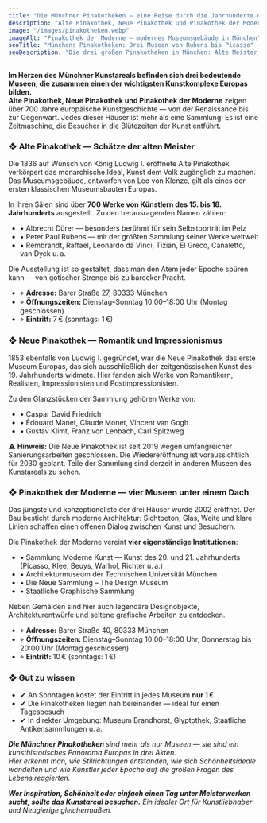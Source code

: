 ```yaml
---
title: "Die Münchner Pinakotheken — eine Reise durch die Jahrhunderte der Kunst"
description: "Alte Pinakothek, Neue Pinakothek und Pinakothek der Moderne — drei einzigartige Museen, die 700 Jahre europäischer Kunst im Herzen Münchens vereinen."
image: "/images/pinakotheken.webp"
imageAlt: "Pinakothek der Moderne — modernes Museumsgebäude in München"
seoTitle: "Münchens Pinakotheken: Drei Museen von Rubens bis Picasso"
seoDescription: "Die drei großen Pinakotheken in München: Alte Meister, Impressionismus, moderne Kunst und Design — alles im Kunstareal. Tipps, Öffnungszeiten, Eintritt."
---
```


**Im Herzen des Münchner Kunstareals befinden sich drei bedeutende Museen, die zusammen einen der wichtigsten Kunstkomplexe Europas bilden.**  
**Alte Pinakothek, Neue Pinakothek und Pinakothek der Moderne** zeigen über 700 Jahre europäische Kunstgeschichte — von der Renaissance bis zur Gegenwart. Jedes dieser Häuser ist mehr als eine Sammlung: Es ist eine Zeitmaschine, die Besucher in die Blütezeiten der Kunst entführt.

### ❖ Alte Pinakothek — Schätze der alten Meister

Die 1836 auf Wunsch von König Ludwig I. eröffnete Alte Pinakothek verkörpert das monarchische Ideal, Kunst dem Volk zugänglich zu machen. Das Museumsgebäude, entworfen von Leo von Klenze, gilt als eines der ersten klassischen Museumsbauten Europas.

In ihren Sälen sind über **700 Werke von Künstlern des 15. bis 18. Jahrhunderts** ausgestellt. Zu den herausragenden Namen zählen:

- • Albrecht Dürer — besonders berühmt für sein Selbstporträt im Pelz  
- • Peter Paul Rubens — mit der größten Sammlung seiner Werke weltweit  
- • Rembrandt, Raffael, Leonardo da Vinci, Tizian, El Greco, Canaletto, van Dyck u. a.  

Die Ausstellung ist so gestaltet, dass man den Atem jeder Epoche spüren kann — von gotischer Strenge bis zu barocker Pracht.

- ⌖ **Adresse:** Barer Straße 27, 80333 München  
- ⌖ **Öffnungszeiten:** Dienstag–Sonntag 10:00–18:00 Uhr (Montag geschlossen)  
- ⌖ **Eintritt:** 7 € (sonntags: 1 €)

### ❖ Neue Pinakothek — Romantik und Impressionismus

1853 ebenfalls von Ludwig I. gegründet, war die Neue Pinakothek das erste Museum Europas, das sich ausschließlich der zeitgenössischen Kunst des 19. Jahrhunderts widmete. Hier fanden sich Werke von Romantikern, Realisten, Impressionisten und Postimpressionisten.

Zu den Glanzstücken der Sammlung gehören Werke von:

- • Caspar David Friedrich  
- • Édouard Manet, Claude Monet, Vincent van Gogh  
- • Gustav Klimt, Franz von Lenbach, Carl Spitzweg  

⚠️ **Hinweis:** Die Neue Pinakothek ist seit 2019 wegen umfangreicher Sanierungsarbeiten geschlossen. Die Wiedereröffnung ist voraussichtlich für 2030 geplant. Teile der Sammlung sind derzeit in anderen Museen des Kunstareals zu sehen.

### ❖ Pinakothek der Moderne — vier Museen unter einem Dach

Das jüngste und konzeptionellste der drei Häuser wurde 2002 eröffnet. Der Bau besticht durch moderne Architektur: Sichtbeton, Glas, Weite und klare Linien schaffen einen offenen Dialog zwischen Kunst und Besuchern.

Die Pinakothek der Moderne vereint **vier eigenständige Institutionen**:

- • Sammlung Moderne Kunst — Kunst des 20. und 21. Jahrhunderts (Picasso, Klee, Beuys, Warhol, Richter u. a.)  
- • Architekturmuseum der Technischen Universität München  
- • Die Neue Sammlung – The Design Museum  
- • Staatliche Graphische Sammlung  

Neben Gemälden sind hier auch legendäre Designobjekte, Architekturentwürfe und seltene grafische Arbeiten zu entdecken.

- ⌖ **Adresse:** Barer Straße 40, 80333 München  
- ⌖ **Öffnungszeiten:** Dienstag–Sonntag 10:00–18:00 Uhr, Donnerstag bis 20:00 Uhr (Montag geschlossen)  
- ⌖ **Eintritt:** 10 € (sonntags: 1 €)

### ❖ Gut zu wissen

- ✔ An Sonntagen kostet der Eintritt in jedes Museum **nur 1 €**  
- ✔ Die Pinakotheken liegen nah beieinander — ideal für einen Tagesbesuch  
- ✔ In direkter Umgebung: Museum Brandhorst, Glyptothek, Staatliche Antikensammlungen u. a.

_**Die Münchner Pinakotheken** sind mehr als nur Museen — sie sind ein kunsthistorisches Panorama Europas in drei Akten.  
Hier erkennt man, wie Stilrichtungen entstanden, wie sich Schönheitsideale wandelten und wie Künstler jeder Epoche auf die großen Fragen des Lebens reagierten._

_**Wer Inspiration, Schönheit oder einfach einen Tag unter Meisterwerken sucht, sollte das Kunstareal besuchen.** Ein idealer Ort für Kunstliebhaber und Neugierige gleichermaßen._
